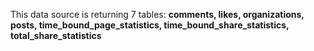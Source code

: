 This data source is returning 7 tables:
**comments, likes, organizations, posts, time_bound_page_statistics, time_bound_share_statistics, total_share_statistics**